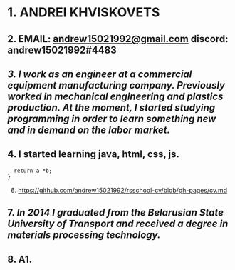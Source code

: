# 1. ANDREI KHVISKOVETS
## 2. EMAIL: andrew15021992@gmail.com discord: andrew15021992#4483
## *3. I work as an engineer at a commercial equipment manufacturing company. Previously worked in mechanical engineering and plastics production. At the moment, I started studying programming in order to learn something new and in demand on the labor market.*
## 4. I started learning java, html, css, js.
``` 5. function multiply(a, b){
  return a *b;
}
```
6. https://github.com/andrew15021992/rsschool-cv/blob/gh-pages/cv.md
## 7. *In 2014 I graduated from the Belarusian State University of Transport and received a degree in materials processing technology.*
## 8. A1.

